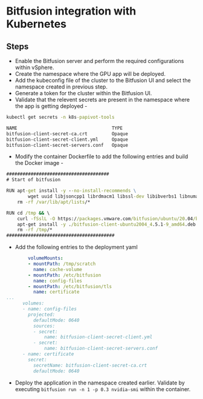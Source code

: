 # Bitfusion integration with Kubernetes

## Steps

* Enable the Bitfusion server and perform the required configurations within vSphere.
* Create the namespace where the GPU app will be deployed. 
* Add the kubeconfig file of the cluster to the Bitfusion UI and select the namespace created in previous step. 
* Generate a token for the cluster within the Bitfusion UI. 
* Validate that the relevent secrets are present in the namespace where the app is getting deployed - 

```cmd
kubectl get secrets -n k8s-papivot-tools

NAME                                   TYPE                                  DATA   AGE
bitfusion-client-secret-ca.crt         Opaque                                1      13h
bitfusion-client-secret-client.yml     Opaque                                1      13h
bitfusion-client-secret-servers.conf   Opaque                                1      13h
```
* Modify the container Dockerfile to add the following entries and build the Docker image - 

```cmd
######################################
# Start of bitfusion

RUN apt-get install -y --no-install-recommends \
        wget uuid libjsoncpp1 librdmacm1 libssl-dev libibverbs1 libnuma1 libcapstone3 libnl-3-200 libnl-route-3-200 open-vm-tools && \
    rm -rf /var/lib/apt/lists/*

RUN cd /tmp && \
    curl -fSslL -O https://packages.vmware.com/bitfusion/ubuntu/20.04/bitfusion-client-ubuntu2004_4.5.1-9_amd64.deb && \
    apt-get install -y ./bitfusion-client-ubuntu2004_4.5.1-9_amd64.deb && \
    rm -rf /tmp/*
########################################
```
* Add the following entries to the deployment yaml

```yaml
        volumeMounts:
        - mountPath: /tmp/scratch
          name: cache-volume
        - mountPath: /etc/bitfusion
          name: config-files
        - mountPath: /etc/bitfusion/tls
          name: certificate
...
      volumes:
      - name: config-files
        projected:
          defaultMode: 0640
          sources:
          - secret:
              name: bitfusion-client-secret-client.yml
          - secret:
              name: bitfusion-client-secret-servers.conf
      - name: certificate
        secret:
          secretName: bitfusion-client-secret-ca.crt
          defaultMode: 0640
```

* Deploy the application in the namespace created earlier. Validate by executing `bitfusion run -n 1 -p 0.3 nvidia-smi` within the container. 